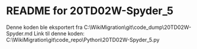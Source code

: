 # README for 20TD02W-Spyder_5
Denne koden ble eksportert fra C:\WikiMigration\git\code_dump\20TD02W-Spyder.md
Link til denne koden: C:\WikiMigration\git\code_repo\Python\20TD02W-Spyder_5.py
